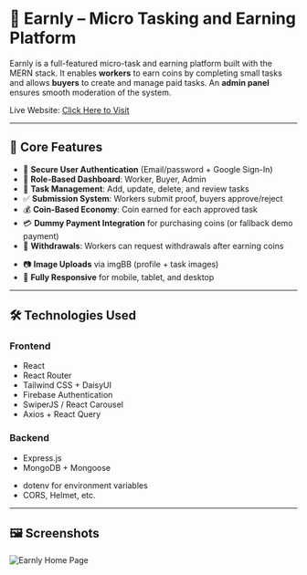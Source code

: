 # 🚀 Earnly – Micro Tasking and Earning Platform

Earnly is a full-featured micro-task and earning platform built with the MERN stack. It enables **workers** to earn coins by completing small tasks and allows **buyers** to create and manage paid tasks. An **admin panel** ensures smooth moderation of the system.

Live Website: [Click Here to Visit](https://earnly-1f981.web.app/)  
  

<!-- 🛂 **Admin Login**  
Email: `admin@earnly.com`  
Password: `Admin123` -->

---

## 🌟 Core Features

- 🔐 **Secure User Authentication** (Email/password + Google Sign-In)
- 👥 **Role-Based Dashboard**: Worker, Buyer, Admin
- 🧾 **Task Management**: Add, update, delete, and review tasks
- ✅ **Submission System**: Workers submit proof, buyers approve/reject
- 💰 **Coin-Based Economy**: Coin earned for each approved task
- 💳 **Dummy Payment Integration** for purchasing coins (or fallback demo payment)
- 🏧 **Withdrawals**: Workers can request withdrawals after earning coins
<!-- - 🔔 **Real-time Notifications** for approvals, rejections, and submissions -->
- 📷 **Image Uploads** via imgBB (profile + task images)
- 📱 **Fully Responsive** for mobile, tablet, and desktop
<!-- - 🔐 **JWT + Role-Based Protected Routes** with 401, 403, and 400 error handling -->

---

## 🛠️ Technologies Used

### Frontend
- React
- React Router 
- Tailwind CSS + DaisyUI
- Firebase Authentication
- SwiperJS / React Carousel
- Axios + React Query

### Backend
- Express.js
- MongoDB + Mongoose
<!-- - Firebase Admin SDK (JWT Verification) -->
<!-- - Stripe Payment Integration -->
- dotenv for environment variables
- CORS, Helmet, etc.

---

## 🖼️ Screenshots
![Earnly Home Page](./screenshots/dashboard.png)

<!-- > Add some clean screenshots of:
- Home page
- Dashboard (Worker/Buyer/Admin)
- Task Details
- Submission Modal
- Withdrawal form  
📷 Example:
```md
![Earnly Dashboard](./screenshots/dashboard.png) -->
